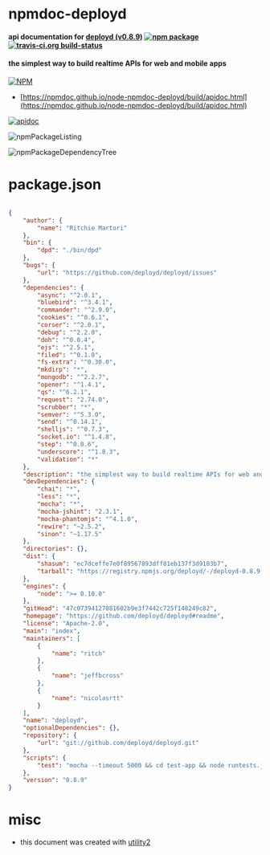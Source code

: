 # npmdoc-deployd

#### api documentation for  [deployd (v0.8.9)](https://github.com/deployd/deployd#readme)  [![npm package](https://img.shields.io/npm/v/npmdoc-deployd.svg?style=flat-square)](https://www.npmjs.org/package/npmdoc-deployd) [![travis-ci.org build-status](https://api.travis-ci.org/npmdoc/node-npmdoc-deployd.svg)](https://travis-ci.org/npmdoc/node-npmdoc-deployd)

#### the simplest way to build realtime APIs for web and mobile apps

[![NPM](https://nodei.co/npm/deployd.png?downloads=true&downloadRank=true&stars=true)](https://www.npmjs.com/package/deployd)

- [https://npmdoc.github.io/node-npmdoc-deployd/build/apidoc.html](https://npmdoc.github.io/node-npmdoc-deployd/build/apidoc.html)

[![apidoc](https://npmdoc.github.io/node-npmdoc-deployd/build/screenCapture.buildCi.browser.%252Ftmp%252Fbuild%252Fapidoc.html.png)](https://npmdoc.github.io/node-npmdoc-deployd/build/apidoc.html)

![npmPackageListing](https://npmdoc.github.io/node-npmdoc-deployd/build/screenCapture.npmPackageListing.svg)

![npmPackageDependencyTree](https://npmdoc.github.io/node-npmdoc-deployd/build/screenCapture.npmPackageDependencyTree.svg)



# package.json

```json

{
    "author": {
        "name": "Ritchie Martori"
    },
    "bin": {
        "dpd": "./bin/dpd"
    },
    "bugs": {
        "url": "https://github.com/deployd/deployd/issues"
    },
    "dependencies": {
        "async": "^2.0.1",
        "bluebird": "^3.4.1",
        "commander": "^2.9.0",
        "cookies": "^0.6.1",
        "corser": "^2.0.1",
        "debug": "^2.2.0",
        "doh": "^0.0.4",
        "ejs": "^2.5.1",
        "filed": "^0.1.0",
        "fs-extra": "^0.30.0",
        "mkdirp": "*",
        "mongodb": "^2.2.7",
        "opener": "^1.4.1",
        "qs": "^6.2.1",
        "request": "2.74.0",
        "scrubber": "*",
        "semver": "^5.3.0",
        "send": "^0.14.1",
        "shelljs": "^0.7.3",
        "socket.io": "^1.4.8",
        "step": "^0.0.6",
        "underscore": "^1.8.3",
        "validation": "*"
    },
    "description": "the simplest way to build realtime APIs for web and mobile apps",
    "devDependencies": {
        "chai": "*",
        "less": "*",
        "mocha": "*",
        "mocha-jshint": "2.3.1",
        "mocha-phantomjs": "^4.1.0",
        "rewire": "~2.5.2",
        "sinon": "~1.17.5"
    },
    "directories": {},
    "dist": {
        "shasum": "ec7dceffe7e0f89567893dff81eb137f3d9103b7",
        "tarball": "https://registry.npmjs.org/deployd/-/deployd-0.8.9.tgz"
    },
    "engines": {
        "node": ">= 0.10.0"
    },
    "gitHead": "47c07394127081602b9e3f7442c725f148249c82",
    "homepage": "https://github.com/deployd/deployd#readme",
    "license": "Apache-2.0",
    "main": "index",
    "maintainers": [
        {
            "name": "ritch"
        },
        {
            "name": "jeffbcross"
        },
        {
            "name": "nicolasrtt"
        }
    ],
    "name": "deployd",
    "optionalDependencies": {},
    "repository": {
        "url": "git://github.com/deployd/deployd.git"
    },
    "scripts": {
        "test": "mocha --timeout 5000 && cd test-app && node runtests.js"
    },
    "version": "0.8.9"
}
```



# misc
- this document was created with [utility2](https://github.com/kaizhu256/node-utility2)
